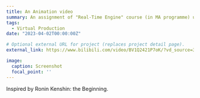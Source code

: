 ```yaml
---
title: An Animation video
summary: An assignment of "Real-Time Engine" course (in MA programme) using Unreal Engine 5.2.
tags:
  - Virtual Production
date: "2023-04-02T00:00:00Z"

# Optional external URL for project (replaces project detail page).
external_link: https://www.bilibili.com/video/BV1Q2421P7oK/?vd_source=340b02229354bd7143302a03ede7a802

image:
  caption: Screenshot
  focal_point: ''
---
```

Inspired by Ronin Kenshin: the Beginning.